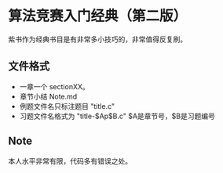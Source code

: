 # 算法竞赛入门经典（第二版）

紫书作为经典书目是有非常多小技巧的，非常值得反复刷。

## 文件格式

* 一章一个 sectionXX。
* 章节小结 Note.md
* 例题文件名只标注题目 "title.c"
* 习题文件名格式为 "title-\$Ap\$B.c" \$A是章节号，\$B是习题编号

## Note

本人水平非常有限，代码多有错误之处。

